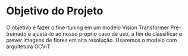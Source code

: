 # Objetivo do Projeto
O objetivo é fazer o fine-tuning em um modelo Vision Transformer Pré-treinado e ajustá-lo ao nosso próprio caso de uso, a fim de classificar e prever imagens de flores em alta resolução. Usaremos o modelo com arquitetura GCViT
